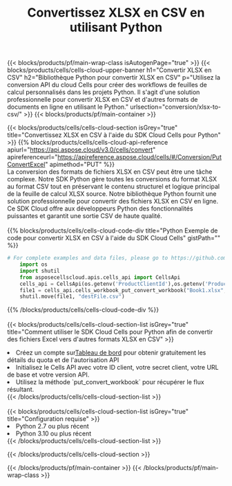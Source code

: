 ﻿---
title:  Convertissez XLSX en CSV en utilisant Python
description: Utilisation du SDK Cloud Aspose.Cells pour Python pour convertir un fichier au format XLSX en fichier au format CSV.
---
{{< blocks/products/pf/main-wrap-class isAutogenPage="true" >}}
{{< blocks/products/cells/cells-cloud-upper-banner h1="Convertir XLSX en CSV" h2="Bibliothèque Python pour convertir XLSX en CSV" p="Utilisez la conversion API du cloud Cells pour créer des workflows de feuilles de calcul personnalisés dans les projets Python. Il s\'agit d\'une solution professionnelle pour convertir XLSX en CSV et d\'autres formats de documents en ligne en utilisant le Python." urlsection="conversion/xlsx-to-csv/" >}}
{{< blocks/products/pf/main-container >}}

{{< blocks/products/cells/cells-cloud-section isGrey="true" title="Convertissez XLSX en CSV à l\'aide du SDK Cloud Cells pour Python" >}}
{{% blocks/products/cells/cells-cloud-api-reference apiurl="https://api.aspose.cloud/v3.0/cells/convert" apireferenceurl="https://apireference.aspose.cloud/cells/#/Conversion/PutConvertExcel" apimethod="PUT" %}}
<br/>
La conversion des formats de fichiers XLSX en CSV peut être une tâche complexe. Notre SDK Python gère toutes les conversions du format XLSX au format CSV tout en préservant le contenu structurel et logique principal de la feuille de calcul XLSX source. Notre bibliothèque Python fournit une solution professionnelle pour convertir des fichiers XLSX en CSV en ligne. Ce SDK Cloud offre aux développeurs Python des fonctionnalités puissantes et garantit une sortie CSV de haute qualité.
<br/>
<br/>
{{% blocks/products/cells/cells-cloud-code-div title="Python Exemple de code pour convertir XLSX en CSV à l\'aide du SDK Cloud Cells" gistPath="" %}}
 
```python
# For complete examples and data files, please go to https://github.com/aspose-cells-cloud/aspose-cells-cloud-python/
    import os
    import shutil
    from asposecellscloud.apis.cells_api import CellsApi
    cells_api = CellsApi(os.getenv('ProductClientId'),os.getenv('ProductClientSecret'))
    file1 = cells_api.cells_workbook_put_convert_workbook("Book1.xlsx",format="csv")
    shutil.move(file1, "destFile.csv")     
```
 
{{% /blocks/products/cells/cells-cloud-code-div %}}
<br/>
<br/>
{{< blocks/products/cells/cells-cloud-section-list isGrey="true" title="Comment utiliser le SDK Cloud Cells pour Python afin de convertir des fichiers Excel vers d\'autres formats XLSX en CSV" >}}
<li> Créez un compte sur<a href="https://dashboard.aspose.cloud/">Tableau de bord</a> pour obtenir gratuitement les détails du quota et de l'autorisation API</li>
<li>Initialisez le Cells API avec votre ID client, votre secret client, votre URL de base et votre version API.</li>
<li>Utilisez la méthode `put_convert_workbook` pour récupérer le flux résultant.</li>
{{< /blocks/products/cells/cells-cloud-section-list >}}
<br/>
<br/>
{{< blocks/products/cells/cells-cloud-section-list isGrey="true" title="Configuration requise" >}}
<li>Python 2.7 ou plus récent</li>
<li>Python 3.10 ou plus récent</li>
{{< /blocks/products/cells/cells-cloud-section-list >}}

{{< /blocks/products/cells/cells-cloud-section >}}

{{< /blocks/products/pf/main-container >}}
{{< /blocks/products/pf/main-wrap-class >}}
